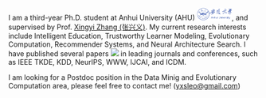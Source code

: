 

I am a third-year Ph.D. student at Anhui University (AHU) <img src='./images/anhui.png' style='width: 5em;'>, and supervised by Prof. [Xingyi Zhang (张兴义)](https://bimk.ahu.edu.cn/2018/0116/c12971a141932/page.htm). My current research interests include Intelligent Education, Trustworthy Learner Modeling, Evolutionary Computation, Recommender Systems, and Neural Architecture Search. I have published several papers <a href='https://scholar.google.com/citations?user=XXX'><img src="https://img.shields.io/endpoint?logo=Google%20Scholar&url=https%3A%2F%2Fcdn.jsdelivr.net%2Fgh%2FLabyrinthineLeo%2FLabyrinthineLeo.github.io@google-scholar-stats%2Fgs_data_shieldsio.json&labelColor=f6f6f6&color=9cf&style=flat&label=citations"></a> in leading journals and conferences, such as IEEE TKDE, KDD, NeurIPS, WWW, IJCAI, and ICDM.

I am looking for a Postdoc position in the Data Minig and Evolutionary Computation area, please feel free to contact me! (yxsleo@gmail.com)


